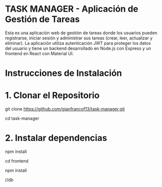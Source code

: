 # TASK MANAGER - Aplicación de Gestión de Tareas
Esta es una aplicación web de gestión de tareas donde los usuarios pueden registrarse, iniciar sesión y administrar sus tareas (crear, leer, actualizar y eliminar). 
La aplicación utiliza autenticación JWT para proteger los datos del usuario y tiene un backend desarrollado en Node.js con Express y un frontend en React con Material UI.

# Instrucciones de Instalación

# 1. Clonar el Repositorio

git clone https://github.com/gianfrancof13/task-manager.git

cd task-manager

# 2. Instalar dependencias

npm install

cd frontend

npm install

//db
